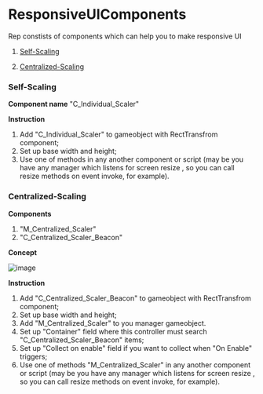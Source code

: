 # ResponsiveUIComponents

Rep constists of components which can help you to make responsive UI

1. [Self-Scaling](#Self-Scaling)

2. [Centralized-Scaling](#Centralized-Scaling)


### Self-Scaling

**Component name**
"C_Individual_Scaler"
 
**Instruction**
1. Add "C_Individual_Scaler" to gameobject with RectTransfrom component;
2. Set up base width and height;
3. Use one of methods in any another component or script
(may be you have any manager which listens for screen resize
, so you can call resize methods on event invoke, for example).

### Centralized-Scaling

**Components**
1. "M_Centralized_Scaler"
2. "C_Centralized_Scaler_Beacon"

**Concept**

![image](https://user-images.githubusercontent.com/94618606/226159143-1e64752a-2d9e-493c-a2eb-07ed9634ca9b.png)

**Instruction**
1. Add "C_Centralized_Scaler_Beacon" to gameobject with RectTransfrom component;
2. Set up base width and height;
3. Add "M_Centralized_Scaler" to you manager gameobject.
4. Set up "Container" field where this controller must search "C_Centralized_Scaler_Beacon" items;
5. Set up "Collect on enable" field if you want to collect when "On Enable" triggers;
6. Use one of methods "M_Centralized_Scaler" in any another component or script
(may be you have any manager which listens for screen resize
, so you can call resize methods on event invoke, for example).
